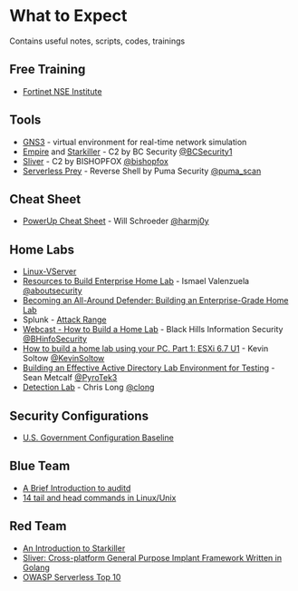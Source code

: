 # What to Expect
Contains useful notes, scripts, codes, trainings

## Free Training
* [Fortinet NSE Institute](https://training.fortinet.com) 

## Tools
* [GNS3](https://gns3.com/) - virtual environment for real-time network simulation
* [Empire](https://github.com/BC-SECURITY/Empire) and [Starkiller](https://github.com/BC-SECURITY/Starkiller) - C2 by BC Security [@BCSecurity1](https://twitter.com/BCSecurity1)
* [Sliver](https://github.com/BishopFox/sliver) - C2 by BISHOPFOX [@bishopfox](https://twitter.com/bishopfox) 
* [Serverless Prey](https://github.com/pumasecurity/serverless-prey) - Reverse Shell by Puma Security [@puma_scan](https://twitter.com/puma_scan)

## Cheat Sheet
* [PowerUp Cheat Sheet](https://h4ck.co/wp-content/uploads/2017/11/PowerUp.pdf) - Will Schroeder [@harmj0y](https://twitter.com/harmj0y)

## Home Labs
* [Linux-VServer](http://linux-vserver.org/Welcome_to_Linux-VServer.org)
* [Resources to Build Enterprise Home Lab](https://github.com/aboutsecurity/blueteam_homelabs) - Ismael Valenzuela [@aboutsecurity](https://github.com/aboutsecurity)
* [Becoming an All-Around Defender: Building an Enterprise-Grade Home Lab](https://www.sans.org/blog/becoming-an-all-around-defender-building-an-enterprise-grade-home-lab)
* Splunk - [Attack Range](https://github.com/splunk/attack_range)
* [Webcast - How to Build a Home Lab](https://www.blackhillsinfosec.com/webcast-how-to-build-a-home-lab/) - Black Hills Information Security [@BHinfoSecurity](https://twitter.com/BHinfoSecurity)
* [How to build a home lab using your PC. Part 1: ESXi 6.7 U1](https://www.vmwareblog.org/build-home-lab-using-pc-part-1-esxi-6-7-u1/) - Kevin Soltow [@KevinSoltow](https://twitter.com/KevinSoltow/)
* [Building an Effective Active Directory Lab Environment for Testing](https://adsecurity.org/?p=2653) - Sean Metcalf [@PyroTek3](https://twitter.com/PyroTek3)
* [Detection Lab](https://github.com/clong/DetectionLab) - Chris Long [@clong](https://github.com/clong)

## Security Configurations
* [U.S. Government Configuration Baseline](https://csrc.nist.gov/Projects/United-States-Government-Configuration-Baseline)

## Blue Team
* [A Brief Introduction to auditd](https://security.blogoverflow.com/2013/01/a-brief-introduction-to-auditd/)
* [14 tail and head commands in Linux/Unix](https://www.linux.com/training-tutorials/14-tail-and-head-commands-linuxunix/)

## Red Team
* [An Introduction to Starkiller](https://www.bc-security.org/post/an-introduction-to-starkiller/)
* [Sliver: Cross-platform General Purpose Implant Framework Written in Golang](https://know.bishopfox.com/research/sliver)
* [OWASP Serverless Top 10](https://owasp.org/www-project-serverless-top-10/)
